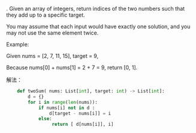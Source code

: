 .
Given an array of integers, return indices of the two numbers such that they add up to a specific target.

You may assume that each input would have exactly one solution, and you may not use the same element twice.

Example:

Given nums = [2, 7, 11, 15], target = 9,

Because nums[0] + nums[1] = 2 + 7 = 9,
return [0, 1].

解法：

```python
    def twoSum( nums: List[int], target: int) -> List[int]:
        d = {}
        for i in range(len(nums)):
            if nums[i] not in d :
                d[target - nums[i]] = i
            else:
                 return [ d[nums[i]], i]
```

